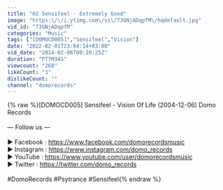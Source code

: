 ```yaml
---
title: "02 Sensifeel - Extremely Good"
image: "https:\/\/i.ytimg.com\/vi\/73GNjADqpfM\/hqdefault.jpg"
vid_id: "73GNjADqpfM"
categories: "Music"
tags: ["[DOMOCD005]","Sensifeel","Vision"]
date: "2022-02-01T23:04:14+03:00"
vid_date: "2014-02-06T00:20:25Z"
duration: "PT7M34S"
viewcount: "268"
likeCount: "3"
dislikeCount: ""
channel: "domorecords"
---
```

{% raw %}[DOMOCD005] Sensifeel - Vision Of Life (2004-12-06) Domo Records<br /><br />— Follow us —<br /><br />► Facebook : <a rel="nofollow" target="blank" href="https://www.facebook.com/domorecordsmusic">https://www.facebook.com/domorecordsmusic</a><br />► Instagram : <a rel="nofollow" target="blank" href="https://www.instagram.com/domo_records">https://www.instagram.com/domo_records</a><br />► YouTube : <a rel="nofollow" target="blank" href="https://www.youtube.com/user/domorecordsmusic">https://www.youtube.com/user/domorecordsmusic</a><br />► Twitter : <a rel="nofollow" target="blank" href="https://twitter.com/domo_records">https://twitter.com/domo_records</a><br /><br />#DomoRecords #Psytrance #Sensifeel{% endraw %}
